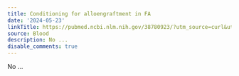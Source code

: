 ```yaml
---
title: Conditioning for alloengraftment in FA
date: '2024-05-23'
linkTitle: https://pubmed.ncbi.nlm.nih.gov/38780923/?utm_source=curl&utm_medium=rss&utm_campaign=journals&utm_content=7603509&fc=None&ff=20240524184552&v=2.18.0.post9+e462414
source: Blood
description: No ...
disable_comments: true
---
```

No ...